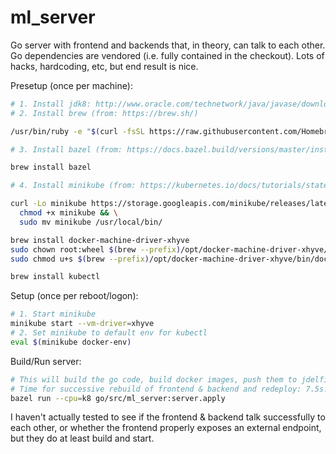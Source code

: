 # ml_server

Go server with frontend and backends that, in theory, can talk to each other. Go dependencies are vendored (i.e. fully contained in the checkout). Lots of hacks, hardcoding, etc, but end result is nice.

Presetup (once per machine):
```bash
# 1. Install jdk8: http://www.oracle.com/technetwork/java/javase/downloads/jdk8-downloads-2133151.html
# 2. Install brew (from: https://brew.sh/)

/usr/bin/ruby -e "$(curl -fsSL https://raw.githubusercontent.com/Homebrew/install/master/install)"

# 3. Install bazel (from: https://docs.bazel.build/versions/master/install.html) 

brew install bazel

# 4. Install minikube (from: https://kubernetes.io/docs/tutorials/stateless-application/hello-minikube/)

curl -Lo minikube https://storage.googleapis.com/minikube/releases/latest/minikube-darwin-amd64 && \
  chmod +x minikube && \
  sudo mv minikube /usr/local/bin/

brew install docker-machine-driver-xhyve
sudo chown root:wheel $(brew --prefix)/opt/docker-machine-driver-xhyve/bin/docker-machine-driver-xhyve
sudo chmod u+s $(brew --prefix)/opt/docker-machine-driver-xhyve/bin/docker-machine-driver-xhyve

brew install kubectl
```

Setup (once per reboot/logon):
```bash
# 1. Start minikube
minikube start --vm-driver=xhyve
# 2. Set minikube to default env for kubectl
eval $(minikube docker-env)
```

Build/Run server:
```bash
# This will build the go code, build docker images, push them to jdelfino's docker hub, then launch the cluster in your local minikube.
# Time for successive rebuild of frontend & backend and redeploy: 7.5s!
bazel run --cpu=k8 go/src/ml_server:server.apply
```

I haven't actually tested to see if the frontend & backend talk successfully to each other, or whether the frontend properly exposes an external endpoint, but they do at least build and start.